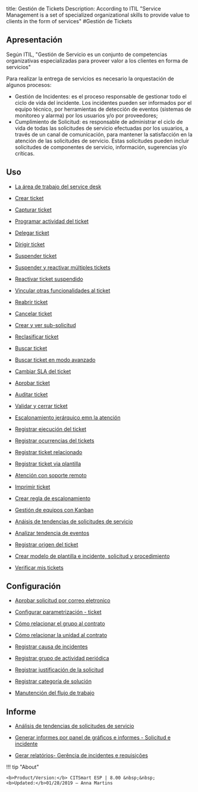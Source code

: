 title: Gestión de Tickets
Description: According to ITIL "Service Management is a set of specialized organizational skills to provide value to clients in the form of services"
#Gestión de Tickets

Apresentación
----------------
Según ITIL, "Gestión de Servicio es un conjunto de competencias organizativas especializadas para proveer valor a los clientes en forma de servicios"

Para realizar la entrega de servicios es necesario la orquestación de algunos procesos:

 + Gestión de Incidentes: es el proceso responsable de gestionar todo el ciclo de vida del incidente. Los incidentes pueden ser          informados por el equipo técnico, por herramientas de detección de eventos (sistemas de monitoreo y alarma) por los usuarios y/o por proveedores;
 + Cumplimiento de Solicitud: es responsable de administrar el ciclo de vida de todas las solicitudes de servicio efectuadas por los usuarios, a través de un canal de comunicación, para mantener la satisfacción en la atención de las solicitudes de servicio. Estas solicitudes pueden incluir solicitudes de componentes de servicio, información, sugerencias y/o críticas.

Uso
-------

- [La área de trabajo del service desk](/es-es/citsmart-esp-8/processes/tickets/use/desktop-of-service-desk.html)

- [Crear ticket](/es-es/citsmart-esp-8/processes/tickets/use/create-ticket.html)

- [Capturar ticket](/es-es/citsmart-esp-8/processes/tickets/use/capture-ticket.html)

- [Programar actividad del ticket](/es-es/citsmart-esp-8/processes/tickets/use/schedule-ticket-activity.html)

- [Delegar ticket](/es-es/citsmart-esp-8/processes/tickets/use/delegate-ticket.html)

- [Dirigir ticket](/es-es/citsmart-esp-8/processes/tickets/use/direct-the-ticket.html)

- [Suspender ticket](/es-es/citsmart-esp-8/processes/tickets/use/suspend-ticket.html)

- [Suspender y reactivar múltiples tickets](/es-es/citsmart-esp-8/processes/tickets/use/suspend-and-reactivate-tickets.html)

- [Reactivar ticket suspendido](/es-es/citsmart-esp-8/processes/tickets/use/reactivate-a-ticket-suspended.html)

- [Vincular otras funcionalidades al ticket](/es-es/citsmart-esp-8/processes/tickets/use/link-other-functionalities-to-the-ticket.html)

- [Reabrir ticket](/es-es/citsmart-esp-8/processes/tickets/use/reopen-ticket.html)

- [Cancelar ticket](/es-es/citsmart-esp-8/processes/tickets/use/cancel-ticket.html)

- [Crear y ver sub-solicitud](/es-es/citsmart-esp-8/processes/tickets/use/create-and-view-sub-request.html)

- [Reclasificar ticket](/es-es/citsmart-esp-8/processes/tickets/use/reclassify-ticket.html)

- [Buscar ticket](/es-es/citsmart-esp-8/processes/tickets/use/locate-a-ticket.html)

- [Buscar ticket en modo avanzado](/es-es/citsmart-esp-8/processes/tickets/use/search-ticket-in-the-advanced-mode.html)

- [Cambiar SLA del ticket](/es-es/citsmart-esp-8/processes/tickets/use/change-SLA-of-a-ticket.html)

- [Aprobar ticket](/es-es/citsmart-esp-8/processes/tickets/use/approve-a-ticket.html)

- [Auditar ticket](/es-es/citsmart-esp-8/processes/tickets/use/audit-a-ticket.html)

- [Validar y cerrar ticket](/es-es/citsmart-esp-8/processes/tickets/use/validate-ticket.html)

- [Escalonamiento jerárquico emn la atención](/es-es/citsmart-esp-8/processes/tickets/use/hierarchical-escalation-in-the-attendance.html)

- [Registrar ejecución del ticket](/es-es/citsmart-esp-8/processes/tickets/use/register-ticket-execution.html)

- [Registrar ocurrencias del tickets](/es-es/citsmart-esp-8/processes/tickets/use/register-ticket-occurrences.html)

- [Registrar ticket relacionado](/es-es/citsmart-esp-8/processes/tickets/use/register-ticket-related.html)

- [Registrar ticket via plantilla](/es-es/citsmart-esp-8/processes/tickets/use/register-ticket-via-template.html)

- [Atención con soporte remoto](/es-es/citsmart-esp-8/processes/tickets/use/attend-with-remote-support.html)

- [Imprimir ticket](/es-es/citsmart-esp-8/processes/tickets/use/print-ticket.html)

- [Crear regla de escalonamiento](/es-es/citsmart-esp-8/processes/tickets/use/create-escalation-rule.html)

- [Gestión de equipos con Kanban](/es-es/citsmart-esp-8/processes/tickets/use/manage-a-ticket-with-Kanban.html)

- [Anáisis de tendencias de solicitudes de servicio](/es-es/citsmart-esp-8/processes/tickets/use/analyse-service-request-trends.html)

- [Analizar tendencia de eventos](/es-es/citsmart-esp-8/processes/tickets/use/analyze-event-trends.html)

- [Registrar origen del ticket](/es-es/citsmart-esp-8/processes/tickets/use/register-ticket-source.html)

- [Crear modelo de plantilla e incidente, solicitud y procedimiento](/es-es/citsmart-esp-8/processes/tickets/configuration/create-template-of-ticket.html)

- [Verificar mis tickets](/es-es/citsmart-esp-8/processes/tickets/use/verify-my-tickets.html)

Configuración
-----------------

- [Aprobar solicitud por correo eletronico](/es-es/citsmart-esp-8/processes/tickets/configuration/approve-request-via-email.html)

- [Configurar parametrización - ticket](/es-es/citsmart-esp-8/platform-administration/parameters-list/configure-parametrization-ticket.html)

- [Cómo relacionar el grupo al contrato](/es-es/citsmart-esp-8/processes/tickets/configuration/relate-group-to-contract.html)

- [Cómo relacionar la unidad al contrato](/es-es/citsmart-esp-8/processes/tickets/configuration/relate-unit-to-contract.html)

- [Registrar causa de incidentes](/es-es/citsmart-esp-8/processes/portfolio-and-catalog/configuration/register-cause-incidents.html)

- [Registrar grupo de actividad periódica](/es-es/citsmart-esp-8/additional-features/automation-of-operation/configuration/periodic-activity-group.html)

- [Registrar justificación de la solicitud](/es-es/citsmart-esp-8/processes/portfolio-and-catalog/configuration/register-request-justification.html)

- [Registrar categoría de solución](/es-es/citsmart-esp-8/processes/portfolio-and-catalog/configuration/register-solution-category.html)

- [Manutención del flujo de trabajo](/es-es/citsmart-esp-8/platform-administration/flow-maintenance/workflow.maintenance.html)

Informe
----------

- [Análisis de tendencias de solicitudes de servicio](/es-es/citsmart-esp-8/processes/tickets/use/analyse-service-request-trends.html)

- [Generar informes por panel de gráficos e informes - Solicitud e incidente](/es-es/citsmart-esp-8/processes/tickets/configuration/generate-report-through-the-panel-of-charts.html)

- [Gerar relatórios- Gerência de incidentes e requisições](/es-es/citsmart-esp-8/processes/tickets/configuration/generate-reports-tickets.html)

!!! tip "About"

    <b>Product/Version:</b> CITSmart ESP | 8.00 &nbsp;&nbsp;
    <b>Updated:</b>01/28/2019 – Anna Martins

